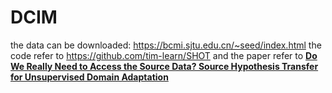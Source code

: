 # DCIM



the data can be downloaded: https://bcmi.sjtu.edu.cn/~seed/index.html
the code refer to https://github.com/tim-learn/SHOT
and the paper refer to [**Do We Really Need to Access the Source Data? Source Hypothesis Transfer for Unsupervised Domain Adaptation**](https://arxiv.org/abs/2002.08546)
